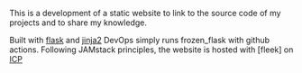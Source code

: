 This is a development of a static website to link to the source code of my projects and to share my knowledge.

Built with [flask](https://flask.palletsprojects.com/en/1.1.x/) and  [jinja2](https://www.palletsprojects.com/p/jinja/)
DevOps simply runs frozen_flask with github actions.
Following JAMstack principles, the website is hosted with [fleek] on [ICP](https://fleek.co/internet-computer-hosting/)
